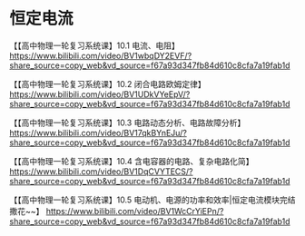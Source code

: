 # 恒定电流

【【高中物理一轮复习系统课】10.1 电流、电阻】 https://www.bilibili.com/video/BV1wbqDY2EVF/?share_source=copy_web&vd_source=f67a93d347fb84d610c8cfa7a19fab1d

【【高中物理一轮复习系统课】10.2 闭合电路欧姆定律】 https://www.bilibili.com/video/BV1UDkVYeEpV/?share_source=copy_web&vd_source=f67a93d347fb84d610c8cfa7a19fab1d

【【高中物理一轮复习系统课】10.3 电路动态分析、电路故障分析】 https://www.bilibili.com/video/BV17qkBYnEJu/?share_source=copy_web&vd_source=f67a93d347fb84d610c8cfa7a19fab1d

【【高中物理一轮复习系统课】10.4 含电容器的电路、复杂电路化简】 https://www.bilibili.com/video/BV1DqCVYTECS/?share_source=copy_web&vd_source=f67a93d347fb84d610c8cfa7a19fab1d

【【高中物理一轮复习系统课】10.5 电动机、电源的功率和效率|恒定电流模块完结撒花~~】 https://www.bilibili.com/video/BV1WcCrYiEPn/?share_source=copy_web&vd_source=f67a93d347fb84d610c8cfa7a19fab1d